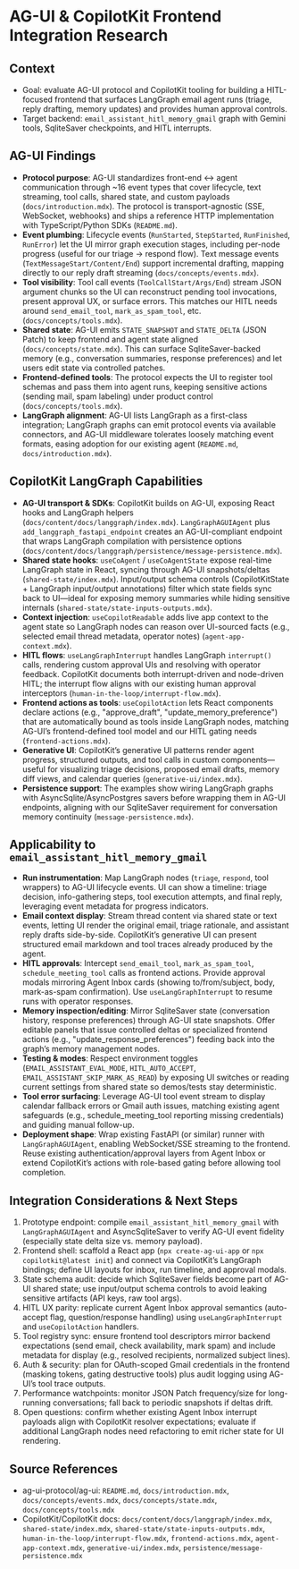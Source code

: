 # AG-UI & CopilotKit Frontend Integration Research

## Context
- Goal: evaluate AG-UI protocol and CopilotKit tooling for building a HITL-focused frontend that surfaces LangGraph email agent runs (triage, reply drafting, memory updates) and provides human approval controls.
- Target backend: `email_assistant_hitl_memory_gmail` graph with Gemini tools, SqliteSaver checkpoints, and HITL interrupts.

## AG-UI Findings
- **Protocol purpose**: AG-UI standardizes front-end ↔ agent communication through ~16 event types that cover lifecycle, text streaming, tool calls, shared state, and custom payloads (`docs/introduction.mdx`). The protocol is transport-agnostic (SSE, WebSocket, webhooks) and ships a reference HTTP implementation with TypeScript/Python SDKs (`README.md`).
- **Event plumbing**: Lifecycle events (`RunStarted`, `StepStarted`, `RunFinished`, `RunError`) let the UI mirror graph execution stages, including per-node progress (useful for our triage → respond flow). Text message events (`TextMessageStart/Content/End`) support incremental drafting, mapping directly to our reply draft streaming (`docs/concepts/events.mdx`).
- **Tool visibility**: Tool call events (`ToolCallStart/Args/End`) stream JSON argument chunks so the UI can reconstruct pending tool invocations, present approval UX, or surface errors. This matches our HITL needs around `send_email_tool`, `mark_as_spam_tool`, etc. (`docs/concepts/tools.mdx`).
- **Shared state**: AG-UI emits `STATE_SNAPSHOT` and `STATE_DELTA` (JSON Patch) to keep frontend and agent state aligned (`docs/concepts/state.mdx`). This can surface SqliteSaver-backed memory (e.g., conversation summaries, response preferences) and let users edit state via controlled patches.
- **Frontend-defined tools**: The protocol expects the UI to register tool schemas and pass them into agent runs, keeping sensitive actions (sending mail, spam labeling) under product control (`docs/concepts/tools.mdx`).
- **LangGraph alignment**: AG-UI lists LangGraph as a first-class integration; LangGraph graphs can emit protocol events via available connectors, and AG-UI middleware tolerates loosely matching event formats, easing adoption for our existing agent (`README.md`, `docs/introduction.mdx`).

## CopilotKit LangGraph Capabilities
- **AG-UI transport & SDKs**: CopilotKit builds on AG-UI, exposing React hooks and LangGraph helpers (`docs/content/docs/langgraph/index.mdx`). `LangGraphAGUIAgent` plus `add_langgraph_fastapi_endpoint` creates an AG-UI-compliant endpoint that wraps LangGraph compilation with persistence options (`docs/content/docs/langgraph/persistence/message-persistence.mdx`).
- **Shared state hooks**: `useCoAgent` / `useCoAgentState` expose real-time LangGraph state in React, syncing through AG-UI snapshots/deltas (`shared-state/index.mdx`). Input/output schema controls (CopilotKitState + LangGraph input/output annotations) filter which state fields sync back to UI—ideal for exposing memory summaries while hiding sensitive internals (`shared-state/state-inputs-outputs.mdx`).
- **Context injection**: `useCopilotReadable` adds live app context to the agent state so LangGraph nodes can reason over UI-sourced facts (e.g., selected email thread metadata, operator notes) (`agent-app-context.mdx`).
- **HITL flows**: `useLangGraphInterrupt` handles LangGraph `interrupt()` calls, rendering custom approval UIs and resolving with operator feedback. CopilotKit documents both interrupt-driven and node-driven HITL; the interrupt flow aligns with our existing human approval interceptors (`human-in-the-loop/interrupt-flow.mdx`).
- **Frontend actions as tools**: `useCopilotAction` lets React components declare actions (e.g., "approve_draft", "update_memory_preference") that are automatically bound as tools inside LangGraph nodes, matching AG-UI’s frontend-defined tool model and our HITL gating needs (`frontend-actions.mdx`).
- **Generative UI**: CopilotKit’s generative UI patterns render agent progress, structured outputs, and tool calls in custom components—useful for visualizing triage decisions, proposed email drafts, memory diff views, and calendar queries (`generative-ui/index.mdx`).
- **Persistence support**: The examples show wiring LangGraph graphs with AsyncSqlite/AsyncPostgres savers before wrapping them in AG-UI endpoints, aligning with our SqliteSaver requirement for conversation memory continuity (`message-persistence.mdx`).

## Applicability to `email_assistant_hitl_memory_gmail`
- **Run instrumentation**: Map LangGraph nodes (`triage`, `respond`, tool wrappers) to AG-UI lifecycle events. UI can show a timeline: triage decision, info-gathering steps, tool execution attempts, and final reply, leveraging event metadata for progress indicators.
- **Email context display**: Stream thread content via shared state or text events, letting UI render the original email, triage rationale, and assistant reply drafts side-by-side. CopilotKit’s generative UI can present structured email markdown and tool traces already produced by the agent.
- **HITL approvals**: Intercept `send_email_tool`, `mark_as_spam_tool`, `schedule_meeting_tool` calls as frontend actions. Provide approval modals mirroring Agent Inbox cards (showing to/from/subject, body, mark-as-spam confirmation). Use `useLangGraphInterrupt` to resume runs with operator responses.
- **Memory inspection/editing**: Mirror SqliteSaver state (conversation history, response preferences) through AG-UI state snapshots. Offer editable panels that issue controlled deltas or specialized frontend actions (e.g., "update_response_preferences") feeding back into the graph’s memory management nodes.
- **Testing & modes**: Respect environment toggles (`EMAIL_ASSISTANT_EVAL_MODE`, `HITL_AUTO_ACCEPT`, `EMAIL_ASSISTANT_SKIP_MARK_AS_READ`) by exposing UI switches or reading current settings from shared state so demos/tests stay deterministic.
- **Tool error surfacing**: Leverage AG-UI tool event stream to display calendar fallback errors or Gmail auth issues, matching existing agent safeguards (e.g., schedule_meeting_tool reporting missing credentials) and guiding manual follow-up.
- **Deployment shape**: Wrap existing FastAPI (or similar) runner with `LangGraphAGUIAgent`, enabling WebSocket/SSE streaming to the frontend. Reuse existing authentication/approval layers from Agent Inbox or extend CopilotKit’s actions with role-based gating before allowing tool completion.

## Integration Considerations & Next Steps
1. Prototype endpoint: compile `email_assistant_hitl_memory_gmail` with `LangGraphAGUIAgent` and AsyncSqliteSaver to verify AG-UI event fidelity (especially state delta size vs. memory payload).
2. Frontend shell: scaffold a React app (`npx create-ag-ui-app` or `npx copilotkit@latest init`) and connect via CopilotKit’s LangGraph bindings; define UI layouts for inbox, run timeline, and approval modals.
3. State schema audit: decide which SqliteSaver fields become part of AG-UI shared state; use input/output schema controls to avoid leaking sensitive artifacts (API keys, raw tool args).
4. HITL UX parity: replicate current Agent Inbox approval semantics (auto-accept flag, question/response handling) using `useLangGraphInterrupt` and `useCopilotAction` handlers.
5. Tool registry sync: ensure frontend tool descriptors mirror backend expectations (send email, check availability, mark spam) and include metadata for display (e.g., resolved recipients, normalized subject lines).
6. Auth & security: plan for OAuth-scoped Gmail credentials in the frontend (masking tokens, gating destructive tools) plus audit logging using AG-UI’s tool trace outputs.
7. Performance watchpoints: monitor JSON Patch frequency/size for long-running conversations; fall back to periodic snapshots if deltas drift.
8. Open questions: confirm whether existing Agent Inbox interrupt payloads align with CopilotKit resolver expectations; evaluate if additional LangGraph nodes need refactoring to emit richer state for UI rendering.

## Source References
- ag-ui-protocol/ag-ui: `README.md`, `docs/introduction.mdx`, `docs/concepts/events.mdx`, `docs/concepts/state.mdx`, `docs/concepts/tools.mdx`
- CopilotKit/CopilotKit docs: `docs/content/docs/langgraph/index.mdx`, `shared-state/index.mdx`, `shared-state/state-inputs-outputs.mdx`, `human-in-the-loop/interrupt-flow.mdx`, `frontend-actions.mdx`, `agent-app-context.mdx`, `generative-ui/index.mdx`, `persistence/message-persistence.mdx`
